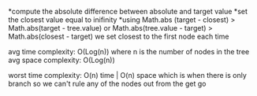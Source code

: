 *compute the absolute difference between absolute and target value
*set the closest value equal to inifinity
\*using Math.abs (target - closest) > Math.abs(target - tree.value) or Math.abs(tree.value - target) > Math.abs(closest - target) we set closest to the first node each time

avg time complexity: O(Log(n)) where n is the number of nodes in the tree
avg space complexity: O(Log(n))

worst time complexity: O(n) time | O(n) space which is when there is only branch so we can't rule any of the nodes out from the get go
